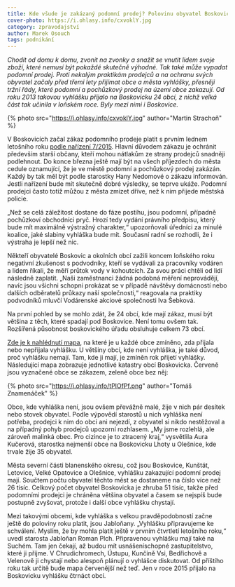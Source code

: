 ```yaml
---
title: Kde všude je zakázaný podomní prodej? Polovinu obyvatel Boskovicka před ním chrání vyhláška
cover-photo: https://i.ohlasy.info/cxvoklY.jpg
category: zpravodajství
author: Marek Osouch
tags: podnikání
---
```


*Chodit od domu k domu, zvonit na zvonky a snažit se vnutit lidem svoje zboží, které nemusí být pokaždé skutečně výhodné. Tak také může vypadat podomní prodej. Proti nekalým praktikám prodejců a na ochranu svých obyvatel začaly před třemi lety přijímat obce a města vyhlášky, přesněji tržní řády, které podomní a pochůzkový prodej na území obce zakazují. Od roku 2013 takovou vyhlášku přijalo na Boskovicku 24 obcí, z nichž velká část tak učinila v loňském roce. Byly mezi nimi i Boskovice.*

{% photo src="https://i.ohlasy.info/cxvoklY.jpg" author="Martin Strachoň" %}

V Boskovicích začal zákaz podomního prodeje platit s prvním lednem letošního roku [podle nařízení 7/2015](https://data.ohlasy.info/2016/trzni-rad.pdf). Hlavní důvodem zákazu je ochránit především starší občany, kteří mohou nátlakům ze strany prodejců snadněji podlehnout. Do konce března ještě mají být na všech příjezdech do města cedule oznamující, že je ve městě podomní a pochůzkový prodej zakázán. Každý by tak měl být podle starostky Hany Nedomové o zákazu informován. Jestli nařízení bude mít skutečně dobré výsledky, se teprve ukáže. Podomní prodejci často totiž můžou z města zmizet dříve, než k nim přijede městská policie.

„Než se celá záležitost dostane do fáze postihu, jsou podomní, případně pochůzkoví obchodníci pryč. Hrozí tedy vydání právního předpisu, který bude mít maximálně výstražný charakter,“ upozorňovali úředníci za minulé koalice, jaké slabiny vyhláška bude mít. Současní radní se rozhodli, že i výstraha je lepší než nic.

Někteří obyvatelé Boskovic a okolních obcí zažili koncem loňského roku negativní zkušenost s podvodníky, kteří se vydávali za pracovníky vodáren a lidem říkali, že měří průtok vody v kohoutcích. Za svou práci chtěli od lidí následně zaplatit. „Naši zaměstnanci žádná podobná měření neprovádějí, navíc jsou všichni schopni prokázat se v případě návštěvy domácností nebo dalších odběratelů průkazy naší společnosti,“ reagovala na praktiky podvodníků mluvčí Vodárenské akciové společnosti Iva Šebková.

Na první pohled by se mohlo zdát, že 24 obcí, kde mají zákaz, musí být většina z těch, které spadají pod Boskovice. Není tomu ovšem tak. Rozšířená působnost boskovického úřadu obsluhuje celkem 73 obcí.

[Zde je k nahlédnutí mapa](https://www.google.com/maps/d/viewer?mid=zvNXqmU1JYlM.kF6Jh3ogFMbI), na které je u každé obce zmíněno, zda přijala nebo nepřijala vyhlášku. U většiny obcí, kde není vyhláška, je také důvod, proč vyhlášku nemají. Tam, kde ji mají, je zmíněn rok přijetí vyhlášky. Následující mapa zobrazuje jednotlivé katastry obcí Boskovicka. Červeně jsou vyznačené obce se zákazem, zeleně obce bez něj:

{% photo src="https://i.ohlasy.info/tPlOfPf.png" author="Tomáš Znamenáček" %}

Obce, kde vyhláška není, jsou ovšem převážně malé, žije v nich pár desítek nebo stovek obyvatel. Podle výpovědí starostů u nich vyhláška není potřeba, prodejci k nim do obcí ani nejezdí, z obyvatel si nikdo nestěžoval a na případný pohyb prodejců upozorní rozhlasem. „My jsme rozlehlá, ale zároveň malinká obec. Pro cizince je to ztracený kraj,“ vysvětlila Aura Kučerová, starostka nejmenší obce na Boskovicku Lhoty u Olešnice, kde trvale žije 35 obyvatel.

Města severní části blanenského okresu, což jsou Boskovice, Kunštát, Letovice, Velké Opatovice a Olešnice, vyhlášku zakazující podomní prodej mají. Součtem počtu obyvatel těchto měst se dostaneme na číslo více než 26 tisíc. Celkový počet obyvatel Boskovicka je zhruba 51 tisíc, takže před podomními prodejci je chráněna většina obyvatel a časem se nejspíš bude postupně zvyšovat, protože i další obce vyhlášku chystají.

Mezi takovými obcemi, kde vyhláška s velkou pravděpodobností začne ještě do poloviny roku platit, jsou Jabloňany. „Vyhlášku připravujeme ke schválení. Myslím, že by mohla platit ještě v prvním čtvrtletí letošního roku,“ uvedl starosta Jabloňan Roman Plch. Připravenou vyhlášku mají také na Suchém. Tam jen čekají, až budou mít usnášeníschopné zastupitelstvo, které ji přijme. V Chrudichromech, Ústupu, Kunčině Vsi, Bedřichově a Velenově ji chystají nebo alespoň plánují o vyhlášce diskutovat. Od příštího roku tak určitě bude mapa červenější než teď. Jen v roce 2015 přijalo na Boskovicku vyhlášku čtrnáct obcí.

